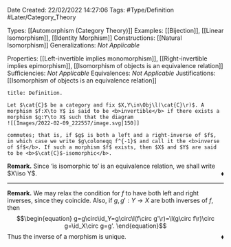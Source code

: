 <div class="topSpace"></div>

Date Created: 22/02/2022 14:27:06
Tags: #Type/Definition #Later/Category_Theory

Types: [[Automorphism (Category Theory)]]
Examples: [[Bijection]], [[Linear Isomorphism]], [[Identity Morphism]]
Constructions: [[Natural Isomorphism]]
Generalizations: <i>Not Applicable</i>

Properties: [[Left-invertible implies monomorphism]], [[Right-invertible implies epimorphism]], [[Isomorphism of objects is an equivalence relation]]
Sufficiencies: <i>Not Applicable</i>
Equivalences: <i>Not Applicable</i>
Justifications: [[Isomorphism of objects is an equivalence relation]]

``` ad-Definition
title: Definition.

Let $\cat{C}$ be a category and fix $X,Y\in\Obj\l(\cat{C}\r)$. A morphism $f:X\to Y$ is said to be <b>invertible</b> if there exists a morphism $g:Y\to X$ such that the diagram
![[Images/2022-02-09_222557/image.svg|150]]

commutes; that is, if $g$ is both a left and a right-inverse of $f$, in which case we write $g\coloneqq f^{-1}$ and call it the <b>inverse of $f$</b>. If such a morphism $f$ exists, then $X$ and $Y$ are said to be <b>$\cat{C}$-isomorphic</b>.

```

<b>Remark.</b> Since ‘is isomorphic to’ is an equivalence relation, we shall write $X\iso Y$.<span style="float:right;">$\blacklozenge$</span>

---

<b>Remark.</b> We may relax the condition for $f$ to have both left and right inverses, since they coincide. Also, if $g,g':Y\to X$ are both inverses of $f$, then
$$\begin{equation}
    g=g\circ\id_Y=g\circ\l(f\circ g'\r)=\l(g\circ f\r)\circ g=\id_X\circ g=g'.
\end{equation}$$
Thus the inverse of a morphism is unique.<span style="float:right;">$\blacklozenge$</span>
